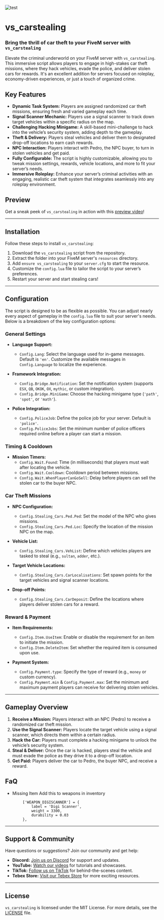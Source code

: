 ![test](https://github.com/user-attachments/assets/c5dd406b-fad5-4e25-9a14-9a870ec29cba)
# vs_carstealing

### Bring the thrill of car theft to your FiveM server with `vs_carstealing`

Elevate the criminal underworld on your FiveM server with `vs_carstealing`. This immersive script allows players to engage in high-stakes car theft missions, where they hack vehicles, evade the police, and deliver stolen cars for rewards. It's an excellent addition for servers focused on roleplay, economy-driven experiences, or just a touch of organized crime.

## Key Features

- **Dynamic Task System:** Players are assigned randomized car theft missions, ensuring fresh and varied gameplay each time.
- **Signal Scanner Mechanic:** Players use a signal scanner to track down target vehicles within a specific radius on the map.
- **Challenging Hacking Minigame:** A skill-based mini-challenge to hack into the vehicle’s security system, adding depth to the gameplay.
- **Theft & Delivery:** Players steal vehicles and deliver them to designated drop-off locations to earn cash rewards.
- **NPC Interaction:** Players interact with Pedro, the NPC buyer, to turn in stolen vehicles and get paid.
- **Fully Configurable:** The script is highly customizable, allowing you to tweak mission settings, rewards, vehicle locations, and more to fit your server’s needs.
- **Immersive Roleplay:** Enhance your server’s criminal activities with an engaging, realistic car theft system that integrates seamlessly into any roleplay environment.

## Preview

Get a sneak peek of `vs_carstealing` in action with this [preview video](https://www.youtube.com/watch?v=2Jdj9aSof84)!

---

## Installation

Follow these steps to install `vs_carstealing`:

1. Download the `vs_carstealing` script from the repository.
2. Extract the folder into your FiveM server's `resources` directory.
3. Add `ensure vs_carstealing` to your `server.cfg` to start the resource.
4. Customize the `config.lua` file to tailor the script to your server’s preferences.
5. Restart your server and start stealing cars!

---

## Configuration

The script is designed to be as flexible as possible. You can adjust nearly every aspect of gameplay in the `config.lua` file to suit your server's needs. Below is a breakdown of the key configuration options:

### General Settings

- **Language Support:**
  - `Config.Lang`: Select the language used for in-game messages. Default is `'en'`. Customize the available messages in `Config.Language` to localize the experience.

- **Framework Integration:**
  - `Config.Bridge.Notification`: Set the notification system (supports `ESX`, `QB`, `OKOK`, `OX`, `mythic`, or custom integration).
  - `Config.Bridge.MiniGame`: Choose the hacking minigame type (`'path'`, `'spot'`, or `'math'`).

- **Police Integration:**
  - `Config.PoliceJob`: Define the police job for your server. Default is `'police'`.
  - `Config.PoliceJobs`: Set the minimum number of police officers required online before a player can start a mission.

### Timing & Cooldown

- **Mission Timers:**
  - `Config.Wait.Found`: Time (in milliseconds) that players must wait after locating the vehicle.
  - `Config.Wait.Cooldown`: Cooldown period between missions.
  - `Config.Wait.WhenPlayerCanGoSell`: Delay before players can sell the stolen car to the buyer NPC.

### Car Theft Missions

- **NPC Configuration:**
  - `Config.Stealing_Cars.Ped.Ped`: Set the model of the NPC who gives missions.
  - `Config.Stealing_Cars.Ped.Loc`: Specify the location of the mission NPC on the map.

- **Vehicle List:**
  - `Config.Stealing_Cars.VehList`: Define which vehicles players are tasked to steal (e.g., `sultan`, `adder`, etc.).

- **Target Vehicle Locations:**
  - `Config.Stealing_Cars.CarLocalisations`: Set spawn points for the target vehicles and signal scanner locations.

- **Drop-off Points:**
  - `Config.Stealing_Cars.CarDeposit`: Define the locations where players deliver stolen cars for a reward.

### Reward & Payment

- **Item Requirements:**
  - `Config.Item.UseItem`: Enable or disable the requirement for an item to initiate the mission.
  - `Config.Item.DeleteItem`: Set whether the required item is consumed upon use.

- **Payment System:**
  - `Config.Payment.type`: Specify the type of reward (e.g., `money` or custom currency).
  - `Config.Payment.min` & `Config.Payment.max`: Set the minimum and maximum payment players can receive for delivering stolen vehicles.

---

## Gameplay Overview

1. **Receive a Mission:** Players interact with an NPC (Pedro) to receive a randomized car theft mission.
2. **Use the Signal Scanner:** Players locate the target vehicle using a signal scanner, which directs them within a certain radius.
3. **Hack the Car:** Players must complete a hacking minigame to unlock the vehicle’s security system.
4. **Steal & Deliver:** Once the car is hacked, players steal the vehicle and must evade the police as they drive it to a drop-off location.
5. **Get Paid:** Players deliver the car to Pedro, the buyer NPC, and receive a reward.

## FaQ
- Missing Item
Add this to weapons in inventory
```
        ['WEAPON_DIGISCANNER'] = {
            label = 'Digi Scanner',
            weight = 3300,
            durability = 0.03
        },
```

---

## Support & Community

Have questions or suggestions? Join our community and get help:

- **Discord:** [Join us on Discord](https://discord.gg/vild) for support and updates.
- **YouTube:** [Watch our videos](https://www.youtube.com/@VildStore) for tutorials and showcases.
- **TikTok:** [Follow us on TikTok](https://www.tiktok.com/@vildstore) for behind-the-scenes content.
- **Tebex Store:** [Visit our Tebex Store](https://vildstore.com) for more exciting resources.

---

## License

`vs_carstealing` is licensed under the MIT License. For more details, see the [LICENSE](./LICENSE) file.
